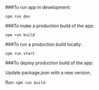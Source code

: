 ###To run app in development:

`npm run dev`

###To make a production build of the app:

`npm run build`

###To run a production build locally:

`npm run start`

###To deploy production build of the app:

Update package.json with a new version.

Run:
`npm run build`


